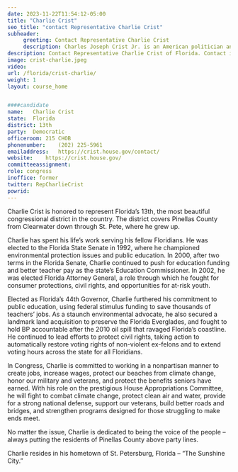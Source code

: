 ```yaml
---
date: 2023-11-22T11:54:12-05:00
title: "Charlie Crist"
seo_title: "contact Representative Charlie Crist"
subheader:
     greeting: Contact Representative Charlie Crist 
     description: Charles Joseph Crist Jr. is an American politician and lawyer who has been the U.S. Representative from Florida's 13th congressional district since 2017. The district is based in Pinellas County, including St. Petersburg. He served as the 44th governor of Florida from 2007 to 2011.
description: Contact Representative Charlie Crist of Florida. Contact information for Charlie Crist includes email address, phone number, and mailing address.
image: crist-charlie.jpeg
video: 
url: /florida/crist-charlie/
weight: 1
layout: course_home


####candidate
name:	Charlie Crist
state:	Florida
district: 13th
party:	Democratic
officeroom:	215 CHOB
phonenumber:	(202) 225-5961
emailaddress:	https://crist.house.gov/contact/
website:	https://crist.house.gov/
committeeassignment: 
role: congress
inoffice: former
twitter: RepCharlieCrist
powrid: 
---
```

Charlie Crist is honored to represent Florida’s 13th, the most beautiful congressional district in the country. The district covers Pinellas County from Clearwater down through St. Pete, where he grew up.

Charlie has spent his life’s work serving his fellow Floridians. He was elected to the Florida State Senate in 1992, where he championed environmental protection issues and public education. In 2000, after two terms in the Florida Senate, Charlie continued to push for education funding and better teacher pay as the state’s Education Commissioner. In 2002, he was elected Florida Attorney General, a role through which he fought for consumer protections, civil rights, and opportunities for at-risk youth.

Elected as Florida’s 44th Governor, Charlie furthered his commitment to public education, using federal stimulus funding to save thousands of teachers’ jobs. As a staunch environmental advocate, he also secured a landmark land acquisition to preserve the Florida Everglades, and fought to hold BP accountable after the 2010 oil spill that ravaged Florida’s coastline. He continued to lead efforts to protect civil rights, taking action to automatically restore voting rights of non-violent ex-felons and to extend voting hours across the state for all Floridians.

In Congress, Charlie is committed to working in a nonpartisan manner to create jobs, increase wages, protect our beaches from climate change, honor our military and veterans, and protect the benefits seniors have earned. With his role on the prestigious House Appropriations Committee, he will fight to combat climate change, protect clean air and water, provide for a strong national defense, support our veterans, build better roads and bridges, and strengthen programs designed for those struggling to make ends meet.

No matter the issue, Charlie is dedicated to being the voice of the people – always putting the residents of Pinellas County above party lines.

Charlie resides in his hometown of St. Petersburg, Florida – “The Sunshine City.”
